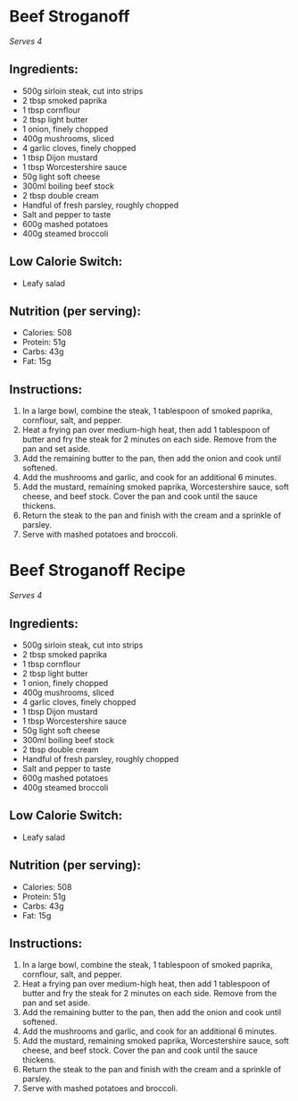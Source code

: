 # Beef Stroganoff
*Serves 4*

## Ingredients:
- 500g sirloin steak, cut into strips
- 2 tbsp smoked paprika
- 1 tbsp cornflour
- 2 tbsp light butter
- 1 onion, finely chopped
- 400g mushrooms, sliced
- 4 garlic cloves, finely chopped
- 1 tbsp Dijon mustard
- 1 tbsp Worcestershire sauce
- 50g light soft cheese
- 300ml boiling beef stock
- 2 tbsp double cream
- Handful of fresh parsley, roughly chopped
- Salt and pepper to taste
- 600g mashed potatoes
- 400g steamed broccoli

## Low Calorie Switch:
- Leafy salad

## Nutrition (per serving):
- Calories: 508
- Protein: 51g
- Carbs: 43g
- Fat: 15g

## Instructions:
1. In a large bowl, combine the steak, 1 tablespoon of smoked paprika, cornflour, salt, and pepper.
2. Heat a frying pan over medium-high heat, then add 1 tablespoon of butter and fry the steak for 2 minutes on each side. Remove from the pan and set aside.
3. Add the remaining butter to the pan, then add the onion and cook until softened.
4. Add the mushrooms and garlic, and cook for an additional 6 minutes.
5. Add the mustard, remaining smoked paprika, Worcestershire sauce, soft cheese, and beef stock. Cover the pan and cook until the sauce thickens.
6. Return the steak to the pan and finish with the cream and a sprinkle of parsley.
7. Serve with mashed potatoes and broccoli.

# Beef Stroganoff Recipe

*Serves 4*

## Ingredients:
- 500g sirloin steak, cut into strips
- 2 tbsp smoked paprika
- 1 tbsp cornflour
- 2 tbsp light butter
- 1 onion, finely chopped
- 400g mushrooms, sliced
- 4 garlic cloves, finely chopped
- 1 tbsp Dijon mustard
- 1 tbsp Worcestershire sauce
- 50g light soft cheese
- 300ml boiling beef stock
- 2 tbsp double cream
- Handful of fresh parsley, roughly chopped
- Salt and pepper to taste
- 600g mashed potatoes
- 400g steamed broccoli

## Low Calorie Switch:
- Leafy salad

## Nutrition (per serving):
- Calories: 508
- Protein: 51g
- Carbs: 43g
- Fat: 15g

## Instructions:
1. In a large bowl, combine the steak, 1 tablespoon of smoked paprika, cornflour, salt, and pepper.
2. Heat a frying pan over medium-high heat, then add 1 tablespoon of butter and fry the steak for 2 minutes on each side. Remove from the pan and set aside.
3. Add the remaining butter to the pan, then add the onion and cook until softened.
4. Add the mushrooms and garlic, and cook for an additional 6 minutes.
5. Add the mustard, remaining smoked paprika, Worcestershire sauce, soft cheese, and beef stock. Cover the pan and cook until the sauce thickens.
6. Return the steak to the pan and finish with the cream and a sprinkle of parsley.
7. Serve with mashed potatoes and broccoli.
